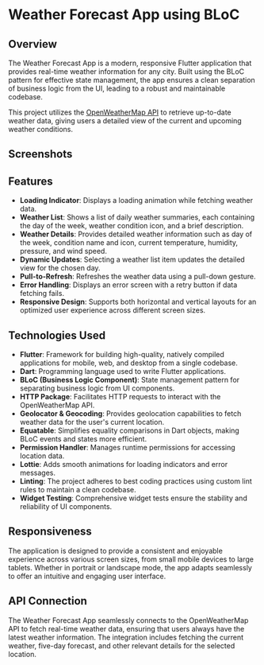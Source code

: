 # Weather Forecast App using BLoC

## Overview
The Weather Forecast App is a modern, responsive Flutter application that provides real-time weather information for any city. Built using the BLoC pattern for effective state management, the app ensures a clean separation of business logic from the UI, leading to a robust and maintainable codebase.

This project utilizes the [OpenWeatherMap API](https://openweathermap.org/api) to retrieve up-to-date weather data, giving users a detailed view of the current and upcoming weather conditions.

## Screenshots

## Features
* **Loading Indicator**: Displays a loading animation while fetching weather data.
* **Weather List**: Shows a list of daily weather summaries, each containing the day of the week, weather condition icon, and a brief description.
* **Weather Details**: Provides detailed weather information such as day of the week, condition name and icon, current temperature, humidity, pressure, and wind speed.
* **Dynamic Updates**: Selecting a weather list item updates the detailed view for the chosen day.
* **Pull-to-Refresh**: Refreshes the weather data using a pull-down gesture.
* **Error Handling**: Displays an error screen with a retry button if data fetching fails.
* **Responsive Design**: Supports both horizontal and vertical layouts for an optimized user experience across different screen sizes.

## Technologies Used
* **Flutter**: Framework for building high-quality, natively compiled applications for mobile, web, and desktop from a single codebase.
* **Dart**: Programming language used to write Flutter applications.
* **BLoC (Business Logic Component)**: State management pattern for separating business logic from UI components.
* **HTTP Package**: Facilitates HTTP requests to interact with the OpenWeatherMap API.
* **Geolocator & Geocoding**: Provides geolocation capabilities to fetch weather data for the user's current location.
* **Equatable**: Simplifies equality comparisons in Dart objects, making BLoC events and states more efficient.
* **Permission Handler**: Manages runtime permissions for accessing location data.
* **Lottie**: Adds smooth animations for loading indicators and error messages.
* **Linting**: The project adheres to best coding practices using custom lint rules to maintain a clean codebase.
* **Widget Testing**: Comprehensive widget tests ensure the stability and reliability of UI components.

## Responsiveness

The application is designed to provide a consistent and enjoyable experience across various screen sizes, from small mobile devices to large tablets. Whether in portrait or landscape mode, the app adapts seamlessly to offer an intuitive and engaging user interface.

## API Connection
The Weather Forecast App seamlessly connects to the OpenWeatherMap API to fetch real-time weather data, ensuring that users always have the latest weather information. The integration includes fetching the current weather, five-day forecast, and other relevant details for the selected location.